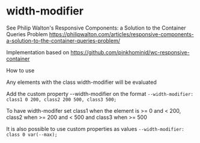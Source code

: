 # width-modifier

See Philip Walton's Responsive Components: a Solution to the Container Queries Problem
https://philipwalton.com/articles/responsive-components-a-solution-to-the-container-queries-problem/

Implementation based on https://github.com/pinkhominid/wc-responsive-container

How to use

Any elements with the class width-modifier will be evaluated

Add the custom property --width-modifier on the format
`--width-modifier: class1 0 200, class2 200 500, class3 500;`

To have width-modifer set class1 when the element is >= 0 and < 200, class2 when >= 200 and < 500 and class3 when >= 500

It is also possible to use custom properties as values
`--width-modifier: class 0 var(--max);`
